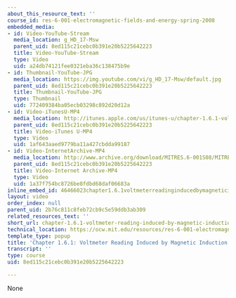 ```yaml
---
about_this_resource_text: ''
course_id: res-6-001-electromagnetic-fields-and-energy-spring-2008
embedded_media:
- id: Video-YouTube-Stream
  media_location: g_HD_17-Msw
  parent_uid: 8ed115c21cebc0b391e20b5225642223
  title: Video-YouTube-Stream
  type: Video
  uid: a24db74121fee0321eba36c138475b9e
- id: Thumbnail-YouTube-JPG
  media_location: https://img.youtube.com/vi/g_HD_17-Msw/default.jpg
  parent_uid: 8ed115c21cebc0b391e20b5225642223
  title: Thumbnail-YouTube-JPG
  type: Thumbnail
  uid: 772409384ba05ecb03298c892d20d12a
- id: Video-iTunesU-MP4
  media_location: http://itunes.apple.com/us/itunes-u/chapter-1.6.1-voltmeter-reading/id538892150?i=117217748
  parent_uid: 8ed115c21cebc0b391e20b5225642223
  title: Video-iTunes U-MP4
  type: Video
  uid: 1af643aaed9779ba11a427cbdda99187
- id: Video-InternetArchive-MP4
  media_location: http://www.archive.org/download/MITRES.6-001S08/MITRES6_001S08_1-6-1_demo_220k.mp4
  parent_uid: 8ed115c21cebc0b391e20b5225642223
  title: Video-Internet Archive-MP4
  type: Video
  uid: 1a37f754bc8726be8fdbd68daf06683a
inline_embed_id: 46466023chapter1.6.1voltmeterreadinginducedbymagneticinductiondemoonly79643751
layout: video
order_index: null
parent_uid: 2b76c811c8feb72cb9c5e59ddb3ab309
related_resources_text: ''
short_url: chapter-1.6.1-voltmeter-reading-induced-by-magnetic-induction-demo-only
technical_location: https://ocw.mit.edu/resources/res-6-001-electromagnetic-fields-and-energy-spring-2008/chapter-1/chapter-1.6.1-voltmeter-reading-induced-by-magnetic-induction-demo-only
template_type: popup
title: 'Chapter 1.6.1: Voltmeter Reading Induced by Magnetic Induction (demo only)'
transcript: ''
type: course
uid: 8ed115c21cebc0b391e20b5225642223

---
```

None